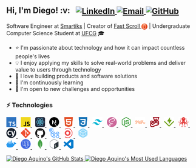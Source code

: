 <h2>
  Hi, I'm Diego! :v:
  &nbsp;
  <span>
    <a href="http://linkedin.com/in/diego-aquino">
      <img
        alt="LinkedIn"
        src="https://img.shields.io/static/v1?label=&message=LinkedIn&color=2867B2&style=flat-square&logo=linkedin"
        align="center"
      />
    </a>
    <a href="mailto:diegocruzdeaquino@gmail.com">
      <img
        alt="Email"
        src="https://img.shields.io/badge/-Email-d14836?style=flat-square&logo=gmail&logoColor=white"
        align="center"
      />
    </a>
    <a href="https://github.com/diego-aquino">
      <img
        alt="GitHub"
        src="https://img.shields.io/static/v1?label=&message=GitHub&color=24292e&style=flat-square&logo=github"
        align="center"
      />
    </a>
  </span>
</h2>

Software Engineer at [Smartiks](https://www.smartiks.com) | Creator of [Fast Scroll <img src="./.github/icons/fastscroll.png" width="16px" height="16px" align="center">](https://chrome.google.com/webstore/detail/fast-scroll/dkdnncjokeklapahlhbgfnnakjjaogmb) | Undergraduate Computer Science Student at [UFCG](https://portal.ufcg.edu.br) 🎓

- :star: I'm passionate about technology and how it can impact countless people's lives
- :bulb: I enjoy applying my skills to solve real-world problems and deliver value to users through technology
- :seedling: I love building products and software solutions
- :telescope: I'm continuously learning
- :rocket: I'm open to new challenges and opportunities

### :zap: Technologies

<p>
  <a href="https://www.typescriptlang.org">
    <img
      src=".github/icons/typescript.svg"
      alt="TypeScript"
      title="TypeScript"
      height="26px"
    />
  </a>
  &nbsp;
  <a href="https://developer.mozilla.org/en-US/docs/Web/JavaScript">
    <img
      src=".github/icons/javascript.svg"
      alt="JavaScript"
      title="JavaScript"
      height="26px"
    />
  </a>
  &nbsp;
  <a href="https://reactjs.org">
    <img
      src=".github/icons/react.svg"
      alt="React"
      title="React"
      height="26px"
    />
  </a>
  &nbsp;
  <a href="https://nextjs.org">
    <img
      src=".github/icons/next-dot-js.svg"
      alt="Next.js"
      title="Next.js"
      height="26px"
    />
  </a>
  &nbsp;
  <a href="https://developer.mozilla.org/en-US/docs/Web/HTML">
    <img
      src=".github/icons/html5.svg"
      alt="HTML"
      title="HTML"
      height="26px"
    />
  </a>
  &nbsp;
  <a href="https://developer.mozilla.org/en-US/docs/Web/CSS">
    <img
      src=".github/icons/css3.svg"
      alt="CSS"
      title="CSS"
      height="26px"
    />
  </a>
  &nbsp;
  <a href="https://tailwindcss.com">
    <img
      src=".github/icons/tailwindcss.svg"
      alt="Tailwind CSS"
      title="Tailwind CSS"
      height="26px"
    />
  </a>
  &nbsp;
  <a href="https://sass-lang.com">
    <img
      src=".github/icons/sass.svg"
      alt="SASS"
      title="SASS"
      height="26px"
    />
  </a>
  &nbsp;
  <a href="https://nodejs.org/en">
    <img
      src=".github/icons/node-dot-js.svg"
      alt="Node.js"
      title="Node.js"
      height="26px"
    />
  </a>
  &nbsp;
  <a href="https://swc.rs">
    <img
      src=".github/icons/swc.svg"
      alt="SWC"
      title="SWC"
      height="26px"
    />
  </a>
  &nbsp;
  <a href="https://jestjs.io">
    <img
      src=".github/icons/jest.svg"
      alt="Jest"
      title="Jest"
      height="26px"
    />
  </a>
  &nbsp;
  <a href="https://vitest.dev">
    <img
      src=".github/icons/vitest.svg"
      alt="Vitest"
      title="Vitest"
      height="26px"
    />
  </a>
  &nbsp;
  <a href="https://testing-library.com">
    <img
      src=".github/icons/testing-library.svg"
      alt="Testing Library"
      title="Testing Library"
      height="26px"
    />
  </a>
  &nbsp;
  <a href="https://www.cypress.io">
    <img
      src=".github/icons/cypress.svg"
      alt="Cypress"
      title="Cypress"
      height="26px"
    />
  </a>
  &nbsp;
  <a href="https://git-scm.com">
    <img
      src=".github/icons/git.svg"
      alt="Git"
      title="Git"
      height="26px"
    />
  </a>
  &nbsp;
  <a href="https://github.com/about">
    <img
      src=".github/icons/github.svg"
      alt="GitHub"
      title="GitHub"
      height="26px"
    />
  </a>
  &nbsp;
  <a href="https://github.com/features/actions">
    <img
      src=".github/icons/github-actions.svg"
      alt="GitHub Actions"
      title="GitHub Actions"
      height="26px"
    />
  </a>
  &nbsp;
  <a href="https://turbo.build/repo">
    <img
      src=".github/icons/turborepo.svg"
      alt="Turborepo"
      title="Turborepo"
      height="26px"
    />
  </a>
  &nbsp;
  <a href="https://webpack.js.org">
    <img
      src=".github/icons/webpack.svg"
      alt="Webpack"
      title="Webpack"
      height="26px"
    />
  </a>
  <br>
  <a href="https://www.docker.com">
    <img
      src=".github/icons/docker.svg"
      alt="Docker"
      title="Docker"
      height="26px"
    />
  </a>
  &nbsp;
  <a href="https://www.postgresql.org">
    <img
      src=".github/icons/postgresql.svg"
      alt="PostgreSQL"
      title="PostgreSQL"
      height="26px"
    />
  </a>
  &nbsp;
  <a href="https://www.mongodb.com">
    <img
      src=".github/icons/mongodb.svg"
      alt="MongoDB"
      title="MongoDB"
      height="26px"
    />
  </a>
  &nbsp;
  <a href="https://www.gnu.org/software/bash">
    <img
      src=".github/icons/bash.svg"
      alt="Bash"
      title="Bash"
      height="26px"
    />
  </a>
  &nbsp;
  <a href="https://code.visualstudio.com">
    <img
      src=".github/icons/vscode.svg"
      alt="Visual Studio Code"
      title="Visual Studio Code"
      height="26px"
    />
  </a>
</p>

<a href="https://github.com/diego-aquino">
  <img
    alt="Diego Aquino's GitHub Stats"
    src="https://github-readme-stats.vercel.app/api?username=diego-aquino&show_icons=true&theme=react&count_private=true&bg_color=15,20232a,003644&custom_title=Diego's%20GitHub%20Stats"
    height="164"
    align="bottom"
  />
</a>

<a href="https://github.com/diego-aquino">
  <img
    alt="Diego Aquino's Most Used Languages"
    src="https://github-readme-stats.vercel.app/api/top-langs/?username=diego-aquino&layout=compact&theme=react&bg_color=15,20232a,003644&langs_count=6&hide=haskell"
    height="164"
    align="bottom"
  />
</a>
